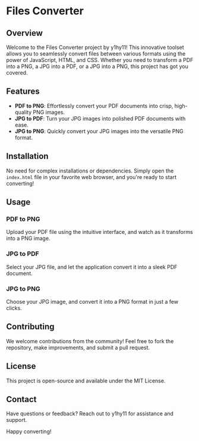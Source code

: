 # Files Converter

## Overview

Welcome to the Files Converter project by y1hy11! This innovative toolset allows you to seamlessly convert files between various formats using the power of JavaScript, HTML, and CSS. Whether you need to transform a PDF into a PNG, a JPG into a PDF, or a JPG into a PNG, this project has got you covered.

## Features

- **PDF to PNG**: Effortlessly convert your PDF documents into crisp, high-quality PNG images.
- **JPG to PDF**: Turn your JPG images into polished PDF documents with ease.
- **JPG to PNG**: Quickly convert your JPG images into the versatile PNG format.

## Installation

No need for complex installations or dependencies. Simply open the `index.html` file in your favorite web browser, and you're ready to start converting!

## Usage

### PDF to PNG
Upload your PDF file using the intuitive interface, and watch as it transforms into a PNG image.

### JPG to PDF
Select your JPG file, and let the application convert it into a sleek PDF document.

### JPG to PNG
Choose your JPG image, and convert it into a PNG format in just a few clicks.

## Contributing

We welcome contributions from the community! Feel free to fork the repository, make improvements, and submit a pull request.

## License

This project is open-source and available under the MIT License.

## Contact

Have questions or feedback? Reach out to y1hy11 for assistance and support.

Happy converting!
